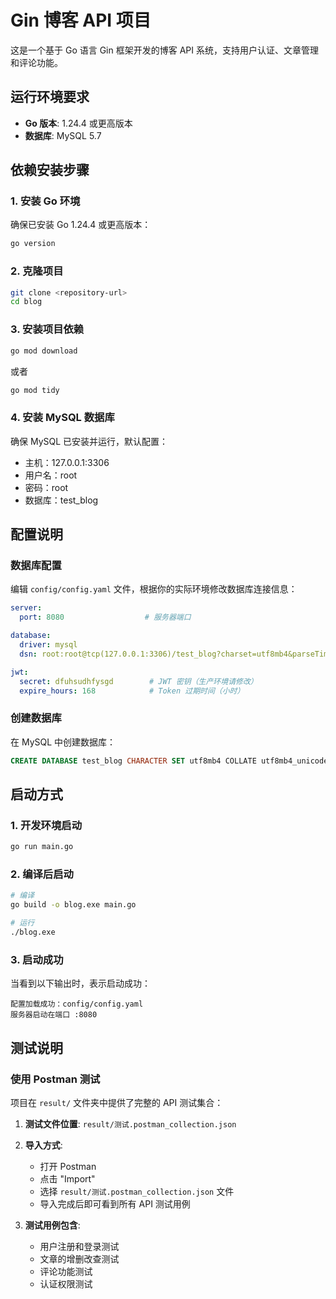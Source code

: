 # Gin 博客 API 项目

这是一个基于 Go 语言 Gin 框架开发的博客 API 系统，支持用户认证、文章管理和评论功能。


## 运行环境要求

- **Go 版本**: 1.24.4 或更高版本
- **数据库**: MySQL 5.7


## 依赖安装步骤

### 1. 安装 Go 环境

确保已安装 Go 1.24.4 或更高版本：

```bash
go version
```

### 2. 克隆项目

```bash
git clone <repository-url>
cd blog
```

### 3. 安装项目依赖

```bash
go mod download
```

或者

```bash
go mod tidy
```

### 4. 安装 MySQL 数据库

确保 MySQL 已安装并运行，默认配置：
- 主机：127.0.0.1:3306
- 用户名：root
- 密码：root
- 数据库：test_blog

## 配置说明

### 数据库配置

编辑 `config/config.yaml` 文件，根据你的实际环境修改数据库连接信息：

```yaml
server:
  port: 8080                  # 服务器端口

database:
  driver: mysql
  dsn: root:root@tcp(127.0.0.1:3306)/test_blog?charset=utf8mb4&parseTime=True

jwt:
  secret: dfuhsudhfysgd        # JWT 密钥（生产环境请修改）
  expire_hours: 168            # Token 过期时间（小时）
```

### 创建数据库

在 MySQL 中创建数据库：

```sql
CREATE DATABASE test_blog CHARACTER SET utf8mb4 COLLATE utf8mb4_unicode_ci;
```

## 启动方式

### 1. 开发环境启动

```bash
go run main.go
```

### 2. 编译后启动

```bash
# 编译
go build -o blog.exe main.go

# 运行
./blog.exe
```

### 3. 启动成功

当看到以下输出时，表示启动成功：

```
配置加载成功：config/config.yaml
服务器启动在端口 :8080
```

## 测试说明

### 使用 Postman 测试

项目在 `result/` 文件夹中提供了完整的 API 测试集合：

1. **测试文件位置**: `result/测试.postman_collection.json`
2. **导入方式**: 
   - 打开 Postman
   - 点击 "Import"
   - 选择 `result/测试.postman_collection.json` 文件
   - 导入完成后即可看到所有 API 测试用例

3. **测试用例包含**:
   - 用户注册和登录测试
   - 文章的增删改查测试
   - 评论功能测试
   - 认证权限测试